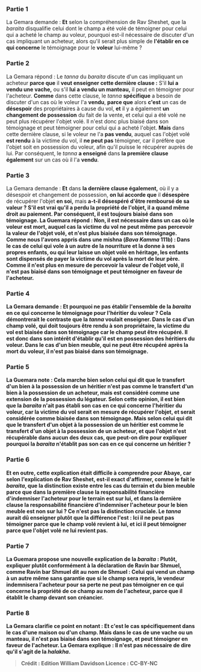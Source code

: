 
### Partie 1
La Gemara demande : <b>Et</b> selon la compréhension de Rav Sheshet, que la <i>baraita</i> disqualifie celui dont le champ a été volé de témoigner pour celui qui a acheté le champ au voleur, pourquoi est-il nécessaire de discuter d'un cas impliquant un acheteur, alors qu'il serait plus simple de <b>l'établir en ce qui concerne</b> le témoignage pour le <b>voleur</b> lui-même ?

### Partie 2
La Gemara répond : Le <i>tanna</i> du <i>baraita</i> discute d'un cas impliquant un acheteur <b>parce que</b> il <b>veut enseigner cette dernière clause :</b> S'il <b>lui a vendu une vache,</b> ou s'il <b>lui a vendu un manteau,</b> il peut en témoigner pour l'acheteur. <b>Comme</b> dans cette clause, le <i>tanna</i> <b>spécifique</b> a besoin de discuter d'un cas où le voleur l'a <b>vendu</b>, <b>parce que</b> alors <b>c'est</b> un cas de <b>désespoir</b> des propriétaires à cause du vol, <b>et</b> il y a également <b>un changement de possession</b> du fait de la vente, et celui qui a été volé ne peut plus récupérer l'objet volé. Il n'est donc plus biaisé dans son témoignage et peut témoigner pour celui qui a acheté l'objet. <b>Mais</b> dans cette dernière clause, si le voleur ne l'a <b>pas vendu</b>, auquel cas l'objet volé <b>est rendu</b> à la victime du vol, il <b>ne peut pas</b> témoigner, car il préfère que l'objet soit en possession du voleur, afin qu'il puisse le récupérer auprès de lui. Par conséquent, le <i>tanna</i> <b>a enseigné</b> dans <b>la première clause également</b> sur un cas où il l'a <b>vendu</b>.

### Partie 3
La Gemara demande : <b>Et</b> dans <b>la dernière clause également,</b> où il y a désespoir et changement de possession, <b>on lui accorde que</b> il <b>désespère</b> de récupérer l'objet <b>en soi,</b> mais <b>a-t-il <b>désespéré</b> d'être remboursé de <b>sa valeur ?</b> S'il est vrai qu'il a perdu la propriété de l'objet, il a quand même droit au paiement. Par conséquent, il est toujours biaisé dans son témoignage. La Guemara répond : <b>Non,</b> il est <b>nécessaire</b> dans un cas <b>où le voleur est mort,</b> auquel cas la victime du vol ne peut même pas percevoir la valeur de l'objet volé, et n'est plus biaisée dans son témoignage. <b>Comme nous l'avons appris</b> dans une mishna (<i>Bava Kamma</i> 111b) : Dans le cas de <b>celui qui vole</b> à un autre de la nourriture <b>et la donne</b> à <b>ses</b> propres <b>enfants, ou</b> qui leur <b>laisse</b> un objet volé <b>en héritage, les enfants <b>sont dispensés de payer</b> la victime du vol après la mort de leur père. Comme il n'est plus en mesure de percevoir la valeur de l'objet volé, il n'est pas biaisé dans son témoignage et peut témoigner en faveur de l'acheteur.

### Partie 4
La Gemara demande : <b>Et</b> pourquoi ne pas <b>établir</b> l'ensemble de la <i>baraita</i> <b>en ce qui concerne</b> le témoignage pour l'<b>héritier du voleur ?</b> Cela démontrerait le contraste que la <i>tanna</i> voulait enseigner. Dans le cas d'un champ volé, qui doit toujours être rendu à son propriétaire, la victime du vol est biaisée dans son témoignage car le champ peut être récupéré. Il est donc dans son intérêt d'établir qu'il est en possession des héritiers du voleur. Dans le cas d'un bien meuble, qui ne peut être récupéré après la mort du voleur, il n'est pas biaisé dans son témoignage.

### Partie 5
La Guemara note : <b>Cela marche bien selon celui qui dit</b> que le transfert d'un bien à la <b>possession</b> de <b>un héritier</b> n'est <b>pas comme</b> le transfert d'un bien à la <b>possession</b> de <b>un acheteur,</b> mais est considéré comme une extension de la possession du légateur. Selon cette opinion, il est <b>bien</b> que la <i>baraita</i> n'ait pas établi son cas en ce qui concerne l'héritier du voleur, car la victime du vol serait en mesure de récupérer l'objet, et serait considérée comme biaisée dans son témoignage. <b>Mais selon celui qui dit</b> que le transfert d'un objet à la <b>possession</b> de <b>un héritier</b> est <b>comme</b> le transfert d'un objet à la <b>possession</b> de <b>un acheteur,</b> et que l'objet n'est récupérable dans aucun des deux cas, <b>que peut-on dire</b> pour expliquer pourquoi la <i>baraita</i> n'établit pas son cas en ce qui concerne un héritier ?

### Partie 6
<b>Et en outre,</b> cette explication était <b>difficile à comprendre pour Abaye</b>, car selon l'explication de Rav Sheshet, est-il exact d'affirmer, comme le fait le <i>baraita</i>, que la distinction existe entre les cas du terrain et du bien meuble <b>parce que</b> dans la première clause la <b>responsabilité financière</b> d'indemniser l'acheteur <b>pour</b> le terrain est <b>sur lui, et</b> dans la dernière clause la <b>responsabilité financière</b> d'indemniser l'acheteur <b>pour</b> le bien meuble est <b>non sur lui ? </b> Ce n'est pas la distinction cruciale. Le <i>tanna</i> <b>aurait dû</b> enseigner plutôt que la différence l'est : Ici il ne peut pas témoigner <b>parce que</b> le champ volé <b>revient à lui, et</b> ici il peut témoigner parce que l'objet volé <b>ne lui revient pas.</b>

### Partie 7
La Guemara propose une nouvelle explication de la <i>baraita</i> : <b>Plutôt,</b> expliquer plutôt <b>conformément</b> à la déclaration <b>de Ravin bar Shmuel, comme Ravin bar Shmuel dit au nom de Shmuel : Celui qui vend un champ à un autre</b> même <b>sans garantie</b> que si le champ sera repris, le vendeur indemnisera l'acheteur pour sa perte <b>ne peut pas témoigner en ce qui concerne</b> la propriété de ce champ <b>au nom</b> de l'acheteur, <b>parce que</b> il <b>établit</b> le champ <b>devant son créancier.</b>

### Partie 8
La Gemara clarifie ce point en notant : <b>Et</b> c'est le cas <b>spécifiquement</b> dans le cas <b>d'une maison ou d'un champ. Mais</b> dans le cas de <b>une vache ou un manteau,</b> il n'est pas biaisé dans son témoignage, et peut témoigner en faveur de l'acheteur. La Gemara explique : <b>Il n'est pas nécessaire</b> de dire qu'il s'agit de la <i>halakha</i>.

>Crédit : Edition William Davidson
>Licence : CC-BY-NC